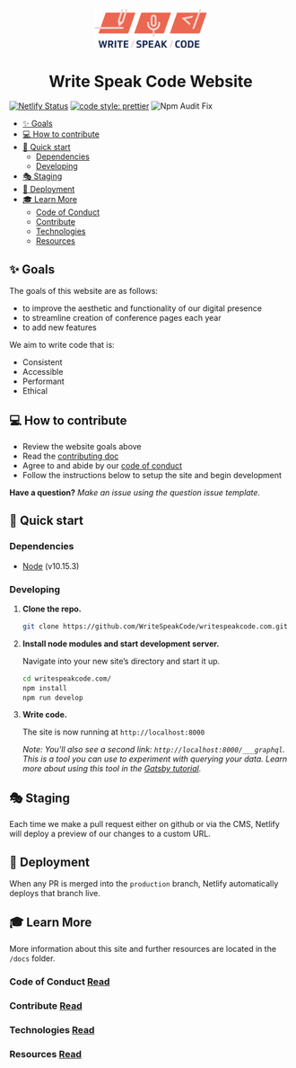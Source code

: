 <p align="center">
  <a href="https://www.writespeakcode.com">
    <img alt="Write Speak Code Logo" src="/src/images/logos/wsc-logo-fullcolor.png" width="200" />
  </a>
</p>
<h1 align="center">
  Write Speak Code Website
</h1>

[![Netlify Status](https://api.netlify.com/api/v1/badges/ad665e3b-60e0-491c-9126-7f5002058f16/deploy-status)](https://app.netlify.com/sites/writespeakcode/deploys)
[![code style: prettier](https://img.shields.io/badge/code_style-prettier-ff69b4.svg?style=flat-square)](https://github.com/prettier/prettier)
![Npm Audit Fix](https://github.com/WriteSpeakCode/writespeakcode.com/workflows/npm-audit-fix/badge.svg)

<!-- TOC -->

- [✨ Goals](#-goals)
- [💻 How to contribute](#-how-to-contribute)
- [💖 Quick start](#-quick-start)
  - [Dependencies](#dependencies)
  - [Developing](#developing)
- [🎭 Staging](#-staging)
- [🚀 Deployment](#-deployment)
- [🎓 Learn More](#-learn-more)
  - [Code of Conduct](#code-of-conduct)
  - [Contribute](#contribute)
  - [Technologies](#technologies)
  - [Resources](#resources)

<!-- /TOC -->

## ✨ Goals

The goals of this website are as follows:

- to improve the aesthetic and functionality of our digital presence
- to streamline creation of conference pages each year
- to add new features

We aim to write code that is:

- Consistent
- Accessible
- Performant
- Ethical

## 💻 How to contribute

- Review the website goals above
- Read the [contributing doc](docs/CONTRIBUTE.md)
- Agree to and abide by our [code of conduct](http://www.writespeakcode.com/code-of-conduct)
- Follow the instructions below to setup the site and begin development

**Have a question?** _Make an issue using the question issue template._

## 💖 Quick start

### Dependencies

- [Node](https://nodejs.org/en/) (v10.15.3)

### Developing

1.  **Clone the repo.**

    ```sh
    git clone https://github.com/WriteSpeakCode/writespeakcode.com.git
    ```

1.  **Install node modules and start development server.**

    Navigate into your new site’s directory and start it up.

    ```sh
    cd writespeakcode.com/
    npm install
    npm run develop
    ```

1.  **Write code.**

    The site is now running at `http://localhost:8000`

    _Note: You'll also see a second link: _`http://localhost:8000/___graphql`_. This is a tool you can use to experiment with querying your data. Learn more about using this tool in the [Gatsby tutorial](https://www.gatsbyjs.org/tutorial/part-five/#introducing-graphiql)._

## 🎭 Staging

Each time we make a pull request either on github or via the CMS, Netlify will deploy a preview of our changes to a custom URL.

## 🚀 Deployment

When any PR is merged into the `production` branch, Netlify automatically deploys that branch live.

## 🎓 Learn More

More information about this site and further resources are located in the `/docs` folder.

### Code of Conduct [Read](docs/CODE_OF_CONDUCT.md)

### Contribute [Read](docs/CONTRIBUTE.md)

### Technologies [Read](docs/TECHNOLOGIES.md)

### Resources [Read](docs/RESOURCES.md)
